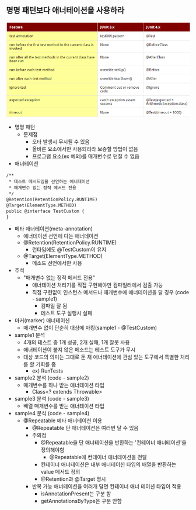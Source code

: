 ## 명명 패턴보다 애너테이션을 사용하라
![](junit_3vs4.png)
* 명명 패턴
  * 문제점
      * 오타 발생시 무시될 수 있음
      * 올바른 요소에서만 사용되리라 보증할 방법이 없음
      * 프로그램 요소(ex 예외)를 매개변수로 던질 수 없음
* 애너테이션 
```
/**
 * 테스트 메서드임을 선언하는 애너테이션
 * 매개변수 없는 정적 메서드 전용
 */
@Retention(RetentionPolicy.RUNTIME)
@Target(ElementType.METHOD)
public @interface TestCustom {
}
```
  * 메타 애너테이션(meta-annotation) 
    * 애너테이션 선언에 다는 애너테이션
    * @Retention(RetentionPolicy.RUNTIME)
      * 런타임에도 @TestCustom이 유지 
    * @Target(ElementType.METHOD)
      * 메소드 선언에서만 사용
  * 주석
    * "매개변수 없는 정적 메서드 전용"
      * 애너테이션 처리기를 직접 구현해야만 컴파일러에서 검출 가능
      * 직접 구현없이 인스턴스 메서드나 매개변수에 애너테이션을 달 경우 (code - sample1)
        * 컴파일 잘 됨
        * 테스트 도구 실행시 실패
  * 마커(marker) 애너테이션
    * 매개변수 없이 단순히 대상에 마킹(sample1 - @TestCustom)
  * sample1 분석
    * 4개의 테스트 중 1개 성공, 2개 실패, 1개 잘못 사용
    * 애너테이션이 붙지 않은 메소드는 테스트 도구가 무시
    * 대상 코드의 의미는 그대로 둔 채 애너테이션에 관심 있는 도구에서 특별한 처리를 할 기회를 줌
      * ex) RunTests
  * sample2 분석 (code - sample2)
    * 매개변수를 하나 받는 애너테이션 타입
      * Class<? extends Throwable>
  * sample3 분석 (code - sample3)
    * 배열 매개변수를 받는 애너테이션 타입
  * sample4 분석 (code - sample4)
    * @Repeatable 메타 애너테이션 이용
      * @Repeatable 단 애너테이션은 여러번 달 수 있음
      * 주의점
        * @Repeatable을 단 애너테이션을 반환하는 '컨테이너 애너테이션'을 정의해야함
          * @Repeatable에 컨테이너 애너테이션을 전달
        * 컨테이너 애너테이션은 내부 애너테이션 타입의 배열을 반환하는 value 메서드 정의
        * @Retention과 @Target 명시
      * 반복 가능 애너테이션을 여러개 달면 컨테이너 애너 테이션 타입이 적용
        * isAnnotationPresent는 구분 함
        * getAnnotationsByType은 구분 안함
